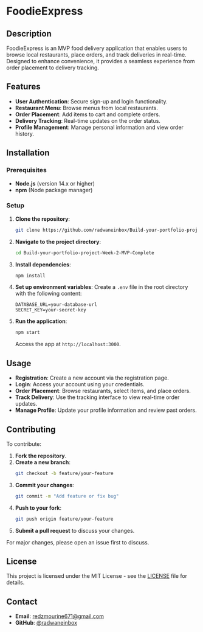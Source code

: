 # FoodieExpress

## Description

FoodieExpress is an MVP food delivery application that enables users to browse local restaurants, place orders, and track deliveries in real-time. Designed to enhance convenience, it provides a seamless experience from order placement to delivery tracking.

## Features

- **User Authentication**: Secure sign-up and login functionality.
- **Restaurant Menu**: Browse menus from local restaurants.
- **Order Placement**: Add items to cart and complete orders.
- **Delivery Tracking**: Real-time updates on the order status.
- **Profile Management**: Manage personal information and view order history.

## Installation

### Prerequisites

- **Node.js** (version 14.x or higher)
- **npm** (Node package manager)

### Setup

1. **Clone the repository**:
    ```bash
    git clone https://github.com/radwaneinbox/Build-your-portfolio-project-Week-2-MVP-Complete.git
    ```

2. **Navigate to the project directory**:
    ```bash
    cd Build-your-portfolio-project-Week-2-MVP-Complete
    ```

3. **Install dependencies**:
    ```bash
    npm install
    ```

4. **Set up environment variables**:
    Create a `.env` file in the root directory with the following content:
    ```
    DATABASE_URL=your-database-url
    SECRET_KEY=your-secret-key
    ```

5. **Run the application**:
    ```bash
    npm start
    ```
    Access the app at `http://localhost:3000`.

## Usage

- **Registration**: Create a new account via the registration page.
- **Login**: Access your account using your credentials.
- **Order Placement**: Browse restaurants, select items, and place orders.
- **Track Delivery**: Use the tracking interface to view real-time order updates.
- **Manage Profile**: Update your profile information and review past orders.

## Contributing

To contribute:
1. **Fork the repository**.
2. **Create a new branch**:
    ```bash
    git checkout -b feature/your-feature
    ```
3. **Commit your changes**:
    ```bash
    git commit -m "Add feature or fix bug"
    ```
4. **Push to your fork**:
    ```bash
    git push origin feature/your-feature
    ```
5. **Submit a pull request** to discuss your changes.

For major changes, please open an issue first to discuss.

## License

This project is licensed under the MIT License - see the [LICENSE](LICENSE) file for details.

## Contact

- **Email**: [redzmourine671@gmail.com](mailto)
- **GitHub**: [@radwaneinbox](https://github.com/radwaneinbox)



